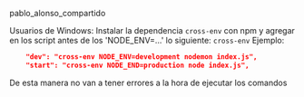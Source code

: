 pablo_alonso_compartido

Usuarios de Windows: Instalar la dependencia `cross-env` con npm y agregar en los script antes de los 'NODE_ENV=...' lo siguiente: `cross-env`
Ejemplo:
```json
    "dev": "cross-env NODE_ENV=development nodemon index.js",
    "start": "cross-env NODE_END=production node index.js",
```
De esta manera no van a tener errores a la hora de ejecutar los comandos
